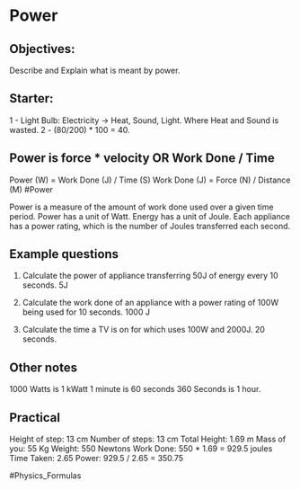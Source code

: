 # Power
## Objectives:
Describe and Explain what is meant by power.

## Starter:
1 - Light Bulb: Electricity -> Heat, Sound, Light. Where Heat and Sound is wasted.
2 - (80/200) * 100 = 40.

## Power is force * velocity OR Work Done / Time
Power (W) = Work Done (J) / Time (S)
Work Done (J) = Force (N) / Distance (M)
#Power

Power is a measure of the amount of work done used over a given time period.
Power has a unit of Watt. Energy has a unit of Joule.
Each appliance has a power rating, which is the number of Joules transferred each second.

## Example questions
1) Calculate the power of appliance transferring 50J of energy every 10 seconds.
5J

2) Calculate the work done of an appliance with a power rating of 100W being used for 10 seconds.
1000 J

3) Calculate the time a TV is on for which uses 100W and 2000J.
20 seconds.

## Other notes
1000 Watts is 1 kWatt
1 minute is 60 seconds
360 Seconds is 1 hour.

## Practical
Height of step: 13 cm
Number of steps: 13 cm
Total Height: 1.69 m
Mass of you: 55 Kg
Weight: 550 Newtons
Work Done: 550 * 1.69 = 929.5 joules
Time Taken: 2.65
Power: 929.5 / 2.65 = 350.75


#Physics_Formulas 